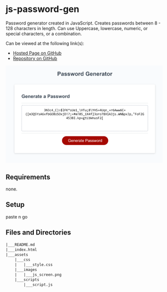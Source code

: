 # js-password-gen
Password generator created in JavaScript. Creates passwords between 8 - 128 characters in length.
Can use Uppercase, lowercase, numeric, or special characters, or a combination.

Can be viewed at the following link(s):
- [Hosted Page on GitHub](https://jayarghargh.github.io/js-password-gen/)
- [Repository on GitHub](https://github.com/JayArghArgh/js-password-gen)

![Screenshot of project site](assets/images/js_screen.png "Project Site")

## Requirements
none.

## Setup
paste n go

## Files and Directories

```
|___README.md
|___index.html
|___assets
    |___css
    |   |___style.css
    |___images
    |   |___js_screen.png
    |___scripts
        |___script.js
```
